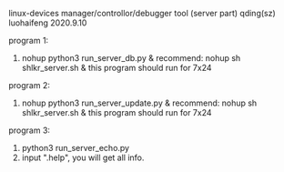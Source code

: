 linux-devices manager/controllor/debugger tool (server part)
qding(sz) luohaifeng
2020.9.10

program 1:
1. nohup python3 run_server_db.py &
   recommend: nohup sh shlkr_server.sh &
   this program should run for 7x24

program 2:
1. nohup python3 run_server_update.py &
   recommend: nohup sh shlkr_server.sh &
   this program should run for 7x24

program 3:
1. python3 run_server_echo.py
2. input ".help", you will get all info.

